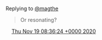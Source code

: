 Replying to [@magthe](https://twitter.com/magthe/status/1329330464000270336)

> Or resonating?

<img src="../../media/tweet.ico" width="12" /> [Thu Nov 19 08:36:24 +0000 2020](https://twitter.com/DromerDenker/status/1329342752941895680)